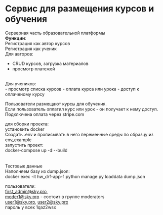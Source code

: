 # Сервис для размещения курсов и обучения
Серверная часть образовательной платформы<br>
**Функции**:<br>
Регистрация как автор курсов<br>
Регистрация как ученик<br>
Для авторов:<br>
- CRUD курсов, загрузка материалов
- просмотр платежей
<br>
Для учеников:<br>
- просмотр списка курсов
- оплата курса или урока
- доступ к оплаченому курсу

Пользователи размещают курсы для обучения.<br>
Если пользователь оплатил курс или урок - он получает к нему доступ.
Подключена оплата через stripe.com

для сборки проекта:<br>
установить docker<br>
Создать .env и прописывать в него переменные среды по образцу из env_example<br>
запустить проект:<br>
docker-compose up -d --build
<br><br><br>
Тестовые данные<br>
Наполняем базу из dump.json:<br>
docker exec -it hw_drf-app-1 python manage.py loaddata dump.json <br>

пользователи:<br>
first_admin@sky.pro,<br>
moder1@sky.pro - состоит в группе moderators<br>
user1@sky.pro, user2@sky.pro<br>
пароль у всех 1qaz2wsx
